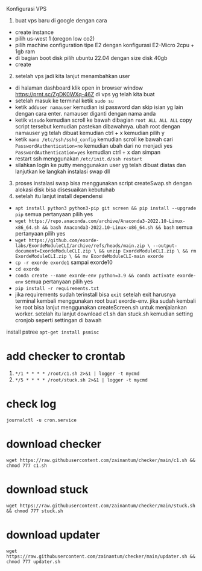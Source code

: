 Konfigurasi VPS
1. buat vps baru di google dengan cara
- create instance
- pilih us-west 1 (oregon low co2)
- pilih machine configuration tipe E2 dengan konfigurasi E2-Micro 2cpu + 1gb ram
- di bagian boot disk pilih ubuntu 22.04 dengan size disk 40gb
- create
2. setelah vps jadi kita lanjut menambahkan user
- di halaman dashboard klik open in browser window https://prnt.sc/ZgDK0WXq-46Z di vps yg telah kita buat
- setelah masuk ke terminal ketik ```sudo su```
- ketik ```adduser namauser``` kemudian isi password dan skip isian yg lain dengan cara enter. namauser diganti dengan nama anda
- ketik ```visudo``` kemudian scroll ke bawah dibagian ```root ALL ALL ALL``` copy script tersebut kemudian pastekan dibawahnya. ubah root dengan namauser yg telah dibuat kemudian ctrl + x kemudian pilih y
- ketik ```nano /etc/ssh/sshd_config``` kemudian scroll ke bawah cari ```PasswordAuthentication=no``` kemudian ubah dari no menjadi yes ```PasswordAuthentication=yes``` kemudian ctrl + x dan simpan
- restart ssh menggunakan ```/etc/init.d/ssh restart```
- silahkan login ke putty menggunakan user yg telah dibuat diatas dan lanjutkan ke langkah instalasi swap dll
3. proses instalasi swap bisa menggunakan script createSwap.sh dengan alokasi disk bisa disesuaikan kebutuhab
4. setelah itu lanjut install dependensi
- ```apt install python3 python3-pip git screen && pip install --upgrade pip``` semua pertanyaan pilih yes
- ```wget https://repo.anaconda.com/archive/Anaconda3-2022.10-Linux-x86_64.sh && bash Anaconda3-2022.10-Linux-x86_64.sh && bash``` semua pertanyaan pilih yes
- ```wget https://github.com/exorde-labs/ExordeModuleCLI/archive/refs/heads/main.zip \ --output-document=ExordeModuleCLI.zip \ && unzip ExordeModuleCLI.zip \ && rm ExordeModuleCLI.zip \ && mv ExordeModuleCLI-main exorde```
- ``` cp -r exorde exorde1 ``` sampai exorde10
- ``` cd exorde ```
- ``` conda create --name exorde-env python=3.9 && conda activate exorde-env ``` semua pertanyaan pilih yes
- ``` pip install -r requirements.txt ```
- jika requirements sudah terinstall bisa ```exit``` setelah exit harusnya terminal kembali menggunakan root buat exorde-env. jika sudah kembali ke root bisa lanjut menggunakan createScreen.sh untuk menjalankan worker. setelah itu lanjut download c1.sh dan stuck.sh kemudian setting cronjob seperti settingan di bawah

install pstree
```apt-get install psmisc```
# add checker to crontab
1. ``` */1 * * * * /root/c1.sh 2>&1 | logger -t mycmd ```
2. ``` */5 * * * * /root/stuck.sh 2>&1 | logger -t mycmd ```
# check log
``` journalctl -u cron.service ```

# download checker
``` wget https://raw.githubusercontent.com/zainantum/checker/main/c1.sh && chmod 777 c1.sh ```

# download stuck
``` wget https://raw.githubusercontent.com/zainantum/checker/main/stuck.sh && chmod 777 stuck.sh ```

# download updater
``` wget https://raw.githubusercontent.com/zainantum/checker/main/updater.sh && chmod 777 updater.sh ```

